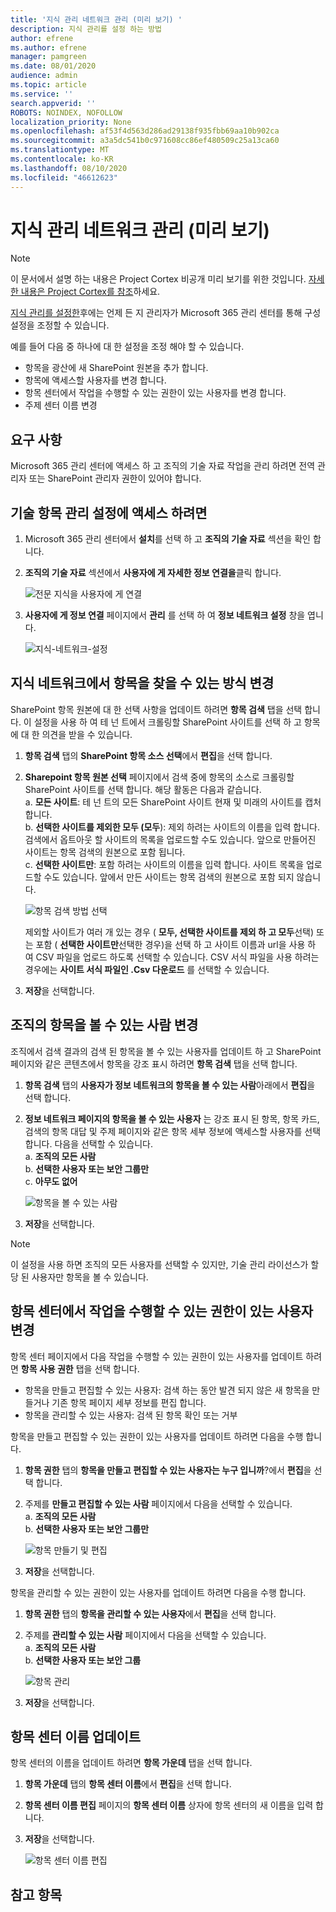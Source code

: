 ```yaml
---
title: '지식 관리 네트워크 관리 (미리 보기) '
description: 지식 관리를 설정 하는 방법
author: efrene
ms.author: efrene
manager: pamgreen
ms.date: 08/01/2020
audience: admin
ms.topic: article
ms.service: ''
search.appverid: ''
ROBOTS: NOINDEX, NOFOLLOW
localization_priority: None
ms.openlocfilehash: af53f4d563d286ad29138f935fbb69aa10b902ca
ms.sourcegitcommit: a3a5dc541b0c971608cc86ef480509c25a13ca60
ms.translationtype: MT
ms.contentlocale: ko-KR
ms.lasthandoff: 08/10/2020
ms.locfileid: "46612623"
---
```

# <a name="manage-your-knowledge-management-network-preview"></a>지식 관리 네트워크 관리 (미리 보기)

> [!Note] 
> 이 문서에서 설명 하는 내용은 Project Cortex 비공개 미리 보기를 위한 것입니다. [자세한 내용은 Project Cortex를 참조](https://aka.ms/projectcortex)하세요.


[지식 관리를 설정한](set-up-knowledge-network.md)후에는 언제 든 지 관리자가 Microsoft 365 관리 센터를 통해 구성 설정을 조정할 수 있습니다.

예를 들어 다음 중 하나에 대 한 설정을 조정 해야 할 수 있습니다.
- 항목을 광산에 새 SharePoint 원본을 추가 합니다.
- 항목에 액세스할 사용자를 변경 합니다.
- 항목 센터에서 작업을 수행할 수 있는 권한이 있는 사용자를 변경 합니다.
- 주제 센터 이름 변경


## <a name="requirements"></a>요구 사항 
Microsoft 365 관리 센터에 액세스 하 고 조직의 기술 자료 작업을 관리 하려면 전역 관리자 또는 SharePoint 관리자 권한이 있어야 합니다.


## <a name="to-access-knowledge-management-settings"></a>기술 항목 관리 설정에 액세스 하려면

1. Microsoft 365 관리 센터에서 **설치**를 선택 하 고 **조직의 기술 자료** 섹션을 확인 합니다.
2. **조직의 기술 자료** 섹션에서 **사용자에 게 자세한 정보 연결을**클릭 합니다.<br/>

    ![전문 지식을 사용자에 게 연결](../media/content-understanding/admin-org-knowledge-options.png) </br>

3. **사용자에 게 정보 연결** 페이지에서 **관리** 를 선택 하 여 **정보 네트워크 설정** 창을 엽니다.<br/>

    ![지식-네트워크-설정](../media/content-understanding/knowledge-network-settings.png) </br>

## <a name="change-how-the-knowledge-network-can-find-topics"></a>지식 네트워크에서 항목을 찾을 수 있는 방식 변경

SharePoint 항목 원본에 대 한 선택 사항을 업데이트 하려면 **항목 검색** 탭을 선택 합니다. 이 설정을 사용 하 여 테 넌 트에서 크롤링할 SharePoint 사이트를 선택 하 고 항목에 대 한 의견을 받을 수 있습니다.

1. **항목 검색** 탭의 **SharePoint 항목 소스 선택**에서 **편집**을 선택 합니다.
2. **Sharepoint 항목 원본 선택** 페이지에서 검색 중에 항목의 소스로 크롤링할 SharePoint 사이트를 선택 합니다. 해당 활동은 다음과 같습니다.</br>
    a. **모든 사이트**: 테 넌 트의 모든 SharePoint 사이트 현재 및 미래의 사이트를 캡처합니다.</br>
    b. **선택한 사이트를 제외한 모두 (모두**): 제외 하려는 사이트의 이름을 입력 합니다.  검색에서 옵트아웃 할 사이트의 목록을 업로드할 수도 있습니다. 앞으로 만들어진 사이트는 항목 검색의 원본으로 포함 됩니다. </br>
    c. **선택한 사이트만**: 포함 하려는 사이트의 이름을 입력 합니다. 사이트 목록을 업로드할 수도 있습니다. 앞에서 만든 사이트는 항목 검색의 원본으로 포함 되지 않습니다. </br>

    ![항목 검색 방법 선택](../media/content-understanding/k-manage-select-topic-source.png) </br>
   
    제외할 사이트가 여러 개 있는 경우 ( **모두, 선택한 사이트를 제외 하 고 모두**선택) 또는 포함 ( **선택한 사이트만**선택한 경우)을 선택 하 고 사이트 이름과 url을 사용 하 여 CSV 파일을 업로드 하도록 선택할 수 있습니다. CSV 서식 파일을 사용 하려는 경우에는 **사이트 서식 파일인 .Csv 다운로드** 를 선택할 수 있습니다.

3. **저장**을 선택합니다.

##  <a name="change-who-can-see-topics-in-your-organization"></a>조직의 항목을 볼 수 있는 사람 변경

조직에서 검색 결과의 검색 된 항목을 볼 수 있는 사용자를 업데이트 하 고 SharePoint 페이지와 같은 콘텐츠에서 항목을 강조 표시 하려면 **항목 검색** 탭을 선택 합니다.

1. **항목 검색** 탭의 **사용자가 정보 네트워크의 항목을 볼 수 있는 사람**아래에서 **편집**을 선택 합니다.
2. **정보 네트워크 페이지의 항목을 볼 수 있는 사용자** 는 강조 표시 된 항목, 항목 카드, 검색의 항목 대답 및 주제 페이지와 같은 항목 세부 정보에 액세스할 사용자를 선택 합니다. 다음을 선택할 수 있습니다.</br>
    a. **조직의 모든 사람**</br>
    b. **선택한 사용자 또는 보안 그룹만**</br>
    c. **아무도 없어**</br>

    ![항목을 볼 수 있는 사람](../media/content-understanding/k-manage-who-can-see-topics.png) </br> 
3. **저장**을 선택합니다.  
 
> [!Note] 
> 이 설정을 사용 하면 조직의 모든 사용자를 선택할 수 있지만, 기술 관리 라이선스가 할당 된 사용자만 항목을 볼 수 있습니다.

## <a name="change-who-has-permissions-to-do-tasks-on-the-topic-center"></a>항목 센터에서 작업을 수행할 수 있는 권한이 있는 사용자 변경

항목 센터 페이지에서 다음 작업을 수행할 수 있는 권한이 있는 사용자를 업데이트 하려면 **항목 사용 권한** 탭을 선택 합니다.

- 항목을 만들고 편집할 수 있는 사용자: 검색 하는 동안 발견 되지 않은 새 항목을 만들거나 기존 항목 페이지 세부 정보를 편집 합니다.
- 항목을 관리할 수 있는 사용자: 검색 된 항목 확인 또는 거부

항목을 만들고 편집할 수 있는 권한이 있는 사용자를 업데이트 하려면 다음을 수행 합니다.

1. **항목 권한** 탭의 **항목을 만들고 편집할 수 있는 사용자는 누구 입니까**?에서 **편집**을 선택 합니다.</br>
2. 주제를 **만들고 편집할 수 있는 사람** 페이지에서 다음을 선택할 수 있습니다.</br>
    a. **조직의 모든 사람**</br>
    b. **선택한 사용자 또는 보안 그룹만**</br>

    ![항목 만들기 및 편집](../media/content-understanding/k-manage-who-can-create-and-edit.png) </br> 

3. **저장**을 선택합니다.</br>

항목을 관리할 수 있는 권한이 있는 사용자를 업데이트 하려면 다음을 수행 합니다.

1. **항목 권한** 탭의 **항목을 관리할 수 있는 사용자**에서 **편집**을 선택 합니다.</br>
2. 주제를 **관리할 수 있는 사람** 페이지에서 다음을 선택할 수 있습니다.</br>
    a. **조직의 모든 사람**</br>
    b. **선택한 사용자 또는 보안 그룹**</br>

    ![항목 관리](../media/content-understanding/k-manage-who-can-manage-topics.png) </br> 

3. **저장**을 선택합니다.</br>


##  <a name="update-your-topic-center-name"></a>항목 센터 이름 업데이트

항목 센터의 이름을 업데이트 하려면 **항목 가운데** 탭을 선택 합니다. 

1. **항목 가운데** 탭의 **항목 센터 이름**에서 **편집**을 선택 합니다.
2. **항목 센터 이름 편집** 페이지의 **항목 센터 이름** 상자에 항목 센터의 새 이름을 입력 합니다.
3. **저장**을 선택합니다.

    ![항목 센터 이름 편집](../media/content-understanding/manage-topic-center-name.png) </br> 











## <a name="see-also"></a>참고 항목



  






